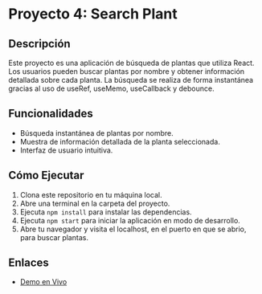 # Proyecto 4: Search Plant

## Descripción
Este proyecto es una aplicación de búsqueda de plantas que utiliza React. Los usuarios pueden buscar plantas por nombre y obtener información detallada sobre cada planta. La búsqueda se realiza de forma instantánea gracias al uso de useRef, useMemo, useCallback y debounce.

## Funcionalidades
- Búsqueda instantánea de plantas por nombre.
- Muestra de información detallada de la planta seleccionada.
- Interfaz de usuario intuitiva.

## Cómo Ejecutar
1. Clona este repositorio en tu máquina local.
2. Abre una terminal en la carpeta del proyecto.
3. Ejecuta `npm install` para instalar las dependencias.
4. Ejecuta `npm start` para iniciar la aplicación en modo de desarrollo.
5. Abre tu navegador y visita el localhost, en el puerto en que se abrio, para buscar plantas.

## Enlaces
- [Demo en Vivo](https://searchplant-andinorodrigo.netlify.app/)
